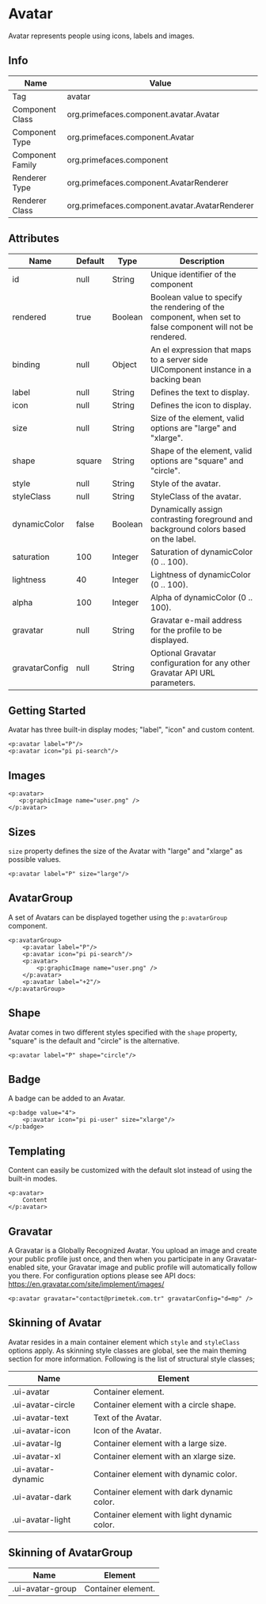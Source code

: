 # Avatar

Avatar represents people using icons, labels and images.

## Info

| Name | Value |
| --- | --- |
| Tag | avatar
| Component Class | org.primefaces.component.avatar.Avatar
| Component Type | org.primefaces.component.Avatar
| Component Family | org.primefaces.component |
| Renderer Type | org.primefaces.component.AvatarRenderer
| Renderer Class | org.primefaces.component.avatar.AvatarRenderer

## Attributes

| Name | Default | Type | Description |
| --- | --- | --- | --- |
| id | null | String | Unique identifier of the component
| rendered | true | Boolean | Boolean value to specify the rendering of the component, when set to false component will not be rendered.
| binding | null | Object | An el expression that maps to a server side UIComponent instance in a backing bean
| label | null | String | Defines the text to display.
| icon | null | String | Defines the icon to display.
| size | null | String | Size of the element, valid options are "large" and "xlarge".
| shape | square | String | Shape of the element, valid options are "square" and "circle".
| style | null | String | Style of the avatar.
| styleClass | null | String | StyleClass of the avatar.
| dynamicColor | false | Boolean | Dynamically assign contrasting foreground and background colors based on the label.
| saturation | 100 | Integer | Saturation of dynamicColor (0 .. 100).
| lightness | 40 | Integer | Lightness of dynamicColor (0 .. 100).
| alpha | 100 | Integer | Alpha of dynamicColor (0 .. 100).
| gravatar | null | String | Gravatar e-mail address for the profile to be displayed.
| gravatarConfig | null | String | Optional Gravatar configuration for any other Gravatar API URL parameters.

## Getting Started
Avatar has three built-in display modes; "label", "icon" and custom content.

```xhtml
<p:avatar label="P"/>
<p:avatar icon="pi pi-search"/>
```

## Images
```xhtml
<p:avatar>
   <p:graphicImage name="user.png" />
</p:avatar>
```

## Sizes
`size` property defines the size of the Avatar with "large" and "xlarge" as possible values.

```xhtml
<p:avatar label="P" size="large"/>
```

## AvatarGroup
A set of Avatars can be displayed together using the `p:avatarGroup` component.

```xhtml
<p:avatarGroup>
    <p:avatar label="P"/>
    <p:avatar icon="pi pi-search"/>
    <p:avatar>
        <p:graphicImage name="user.png" />
    </p:avatar>
    <p:avatar label="+2"/>
</p:avatarGroup>
```

## Shape
Avatar comes in two different styles specified with the `shape` property, "square" is the default and "circle" is the alternative.

```xhtml
<p:avatar label="P" shape="circle"/>
```

## Badge
A badge can be added to an Avatar.

```xhtml
<p:badge value="4">
    <p:avatar icon="pi pi-user" size="xlarge"/>
</p:badge>
```

## Templating
Content can easily be customized with the default slot instead of using the built-in modes.

```xhtml
<p:avatar>
    Content
</p:avatar>
```

## Gravatar
A Gravatar is a Globally Recognized Avatar. You upload an image and create your public profile just once,
and then when you participate in any Gravatar-enabled site, your Gravatar image and public profile will automatically
follow you there. For configuration options please see API docs: https://en.gravatar.com/site/implement/images/

```xhtml
<p:avatar gravatar="contact@primetek.com.tr" gravatarConfig="d=mp" />
```

## Skinning of Avatar
Avatar resides in a main container element which `style` and `styleClass` options apply. As skinning
style classes are global, see the main theming section for more information. Following is the list of
structural style classes;

| Name | Element |
| --- | --- |
|.ui-avatar | Container element.
|.ui-avatar-circle | Container element with a circle shape.
|.ui-avatar-text | Text of the Avatar.
|.ui-avatar-icon | Icon of the Avatar.
|.ui-avatar-lg | Container element with a large size.
|.ui-avatar-xl | Container element with an xlarge size.
|.ui-avatar-dynamic | Container element with dynamic color.
|.ui-avatar-dark | Container element with dark dynamic color.
|.ui-avatar-light | Container element with light dynamic color.

## Skinning of AvatarGroup

| Name | Element |
| --- | --- |
|.ui-avatar-group | Container element.